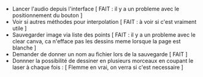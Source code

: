 - Lancer l'audio depuis l'interface [ FAIT : il y a un probleme avec le positionnement du bouton ]
- Voir si autres méthodes pour interpolation [ FAIT : à voir si c'est vraiment utile ]
- Sauvegarder image via liste des points [ FAIT : il y a un probleme avec le clear canva, ca n'efface pas les dessins meme lorsque la page est blanche ]
- Demander de donner un nom au fichier lors de la sauvegarde [ FAIT ]
- Donnner la possibilité de dessiner en plusieurs morceaux en coupant le laser à chaque fois  : [ Flemme en vrai, on verra si c'est necessaire ] 
